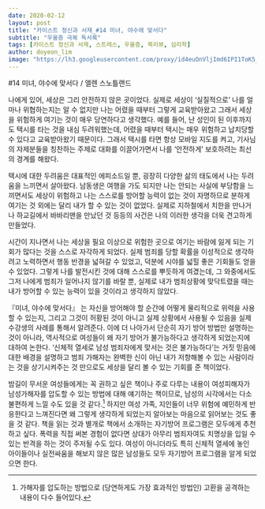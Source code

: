 ```yaml
---
date: 2020-02-12
layout: post
title: "카이스트 정신과 서재_#14 미녀, 야수에 맞서다"
subtitle: "우울증 극복 독서록"
tags: [카이스트 정신과 서재, 스트레스, 우울증, 북리뷰, 심리학]
author: doyeon_lim
image: "https://lh3.googleusercontent.com/proxy/id4euOnVljImd6IPI1ToK5_U-TlorOqXhiJaoChAiKh7hrp-B19M6nzwG8K3HfuC09U_sLM-tCUn6jO6QCuv"
---
```


#14 미녀, 야수에 맞서다 / 엘렌 스노틀랜드

나에게 있어, 세상은 그리 안전하지 않은 곳이었다. 실제로 세상이 ‘실질적으로’ 나를 얼마나 위협하는지는 알 수 없지만 나는 어렸을 때부터 그렇게 교육받아왔고 그래서 세상을 위험하게 여기는 것이 매우 당연하다고 생각했다. 예를 들어, 난 성인이 된 이후까지도 택시를 타는 것을 내심 두려워했는데, 어렸을 때부터 택시는 매우 위험하고 납치당할 수 있다고 교육받아왔기 때문이다. 그래서 택시를 타면 항상 모바일 지도를 켜고, 기사님의 자제분들을 칭찬하는 주제로 대화를 이끌어가면서 나를 ‘안전하게’ 보호하려는 최선의 경계를 해왔다.  
 
 택시에 대한 두려움은 대표적인 에피소드일 뿐, 굉장히 다양한 삶의 태도에서 나는 두려움을 느끼면서 살아왔다. 남동생은 여행을 가도 되지만 나는 안되는 사실에 부당함을 느끼면서도 세상이 위험하고 나는 스스로를 방어할 능력이 없는 것이 자명하므로 분하게 여기는 것 외에는 달리 내가 할 수 있는 것이 없었다. 실제로 지하철에서 치한을 만나거나 하교길에서 바바리맨을 만났던 것 등등의 사건은 나의 이러한 생각을 더욱 견고하게 만들었다.
 
 시간이 지나면서 나는 세상을 필요 이상으로 위험한 곳으로 여기는 바람에 잃게 되는 기회가 많다는 것을 스스로 자각하게 되었다. 실제 범죄를 당할 확률을 이성적으로 생각하려고 노력하면서 행동 반경을 넓혀갈 수 있었고, 덕분에 시야를 넓힐 좋은 기회들도 얻을 수 있었다. 그렇게 나를 발전시킨 것에 대해 스스로를 뿌듯하게 여겼는데, 그 와중에서도 그저 나에게 범죄가 일어나지 않기를 바랄 뿐, 실제로 내가 범죄상황에 맞닥트렸을 때는 내가 방어할 수 있는 능력이 있을 것이라고 생각하지 않았다. 
 
 『미녀, 야수에 맞서다』 는 자신을 방어해야 할 순간에 어떻게 물리적으로 위력을 사용할 수 있는지, 그리고 그것이 허황된 것이 아니고 실제 상황에서 사용될 수 있음을 실제 수강생의 사례를 통해서 알려준다. 이에 더 나아가서 단순히 자기 방어 방법만 설명하는 것이 아니라, 역사적으로 여성들이 왜 자기 방어가 불가능하다고 생각하게 되었는지에 대하여 논한다. ‘신체적 열세로 남성 범죄자에게 맞서는 것은 불가능하다’는 거짓 믿음에 대한 배경을 설명하고 범죄 가해자는 완벽한 신이 아닌 내가 저항해볼 수 있는 사람이라는 것을 상기시켜주는 것 만으로도 세상을 달리 볼 수 있는 기회를 준 책이었다.
 
 밤길이 무서운 여성들에게는 꼭 권하고 싶은 책이나 주로 다루는 내용이 여성피해자가 남성가해자를 압도할 수 있는 방법에 대해 얘기하는 책이므로, 남성의 시각에서는 다소 불편하게 느낄 수도 있을 것 같다.[^1] 하지만 여성 가족, 지인들이 너무 위험에 예민하게 반응한다고 느껴진다면 왜 그렇게 생각하게 되었는지 알아보는 마음으로 읽어보는 것도 좋을 것 같다. 책을 읽는 것과 별개로 책에서 소개하는 자기방어 프로그램은 모두에게 추천하고 싶다. 폭력을 직접 써본 경험이 없다면 상대가 아무리 범죄자여도 치명상을 입일 수 있는 반격을 하는 것이 주저될 수도 있다. 여성이 아니더라도 특히 신체적 열세에 놓인 아이들이나 실전싸움을 해보지 않은 많은 남성들도 모두 자기방어 프로그램을 알게 되었으면 한다.


[^1]: 가해자를 압도하는 방법으로 (당연하게도 가장 효과적인 방법인) 고환을 공격하는 내용이 다수 들어있다.
